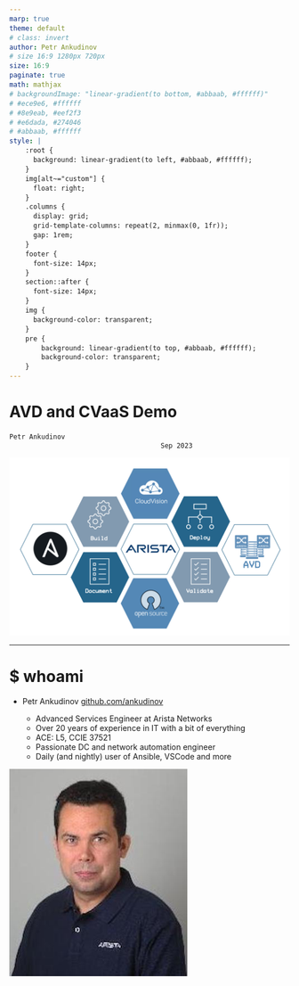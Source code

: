 ```yaml
---
marp: true
theme: default
# class: invert
author: Petr Ankudinov
# size 16:9 1280px 720px
size: 16:9
paginate: true
math: mathjax
# backgroundImage: "linear-gradient(to bottom, #abbaab, #ffffff)"
# #ece9e6, #ffffff
# #8e9eab, #eef2f3
# #e6dada, #274046
# #abbaab, #ffffff
style: |
    :root {
      background: linear-gradient(to left, #abbaab, #ffffff);
    }
    img[alt~="custom"] {
      float: right;
    }
    .columns {
      display: grid;
      grid-template-columns: repeat(2, minmax(0, 1fr));
      gap: 1rem;
    }
    footer {
      font-size: 14px;
    }
    section::after {
      font-size: 14px;
    }
    img {
      background-color: transparent;
    }
    pre {
        background: linear-gradient(to top, #abbaab, #ffffff);
        background-color: transparent;
    }
---
```


# AVD and CVaaS Demo

<!-- Do not add page number on this slide -->
<!--
_paginate: false
-->

```text
Petr Ankudinov
                                      Sep 2023
```

![bg right fit](img/avd-logo.webp)

<style scoped>footer {font-size: 25px; color: red; opacity: 0.6; text-shadow: 2px 2px rgba(0,0,0,.4);}</style>
<!-- Add footer starting from this slide -->
<!--
footer: 'Ansible Community Day, Berlin'
-->

---

# $ whoami

<style scoped>section {font-size: 18px;}</style>

<!-- Add footer starting from this slide -->
<!--
footer: '![h:20](https://www.arista.com/assets/images/logo/Arista_Logo.png)'
-->

- Petr Ankudinov [github.com/ankudinov](https://github.com/ankudinov)

  - Advanced Services Engineer at Arista Networks
  - Over 20 years of experience in IT with a bit of everything
  - ACE: L5, CCIE 37521
  - Passionate DC and network automation engineer
  - Daily (and nightly) user of Ansible, VSCode and more

![bg right vertical w:200](img/pa-photo.jpg)
